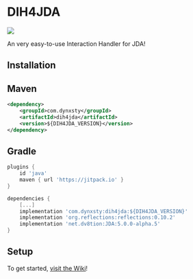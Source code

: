 # DIH4JDA
[![](https://jitpack.io/v/DynxstyGIT/DIH4JDA.svg)](https://jitpack.io/#DynxstyGIT/DIH4JDA)

An very easy-to-use Interaction Handler for JDA!

## Installation

## Maven
```xml
<dependency> 
    <groupId>com.dynxsty</groupId> 
    <artifactId>dih4jda</artifactId> 
    <version>${DIH4JDA_VERSION}</version> 
</dependency>
```

## Gradle
```gradle
plugins {
    id 'java'
    maven { url 'https://jitpack.io' }
}

dependencies {
    [...]
    implementation 'com.dynxsty:dih4jda:${DIH4JDA_VERSION}'
    implementation 'org.reflections:reflections:0.10.2'
    implementation 'net.dv8tion:JDA:5.0.0-alpha.5'
}
```

## Setup
To get started, [visit the Wiki](https://github.com/DynxstyGIT/DIH4JDA/wiki)!





